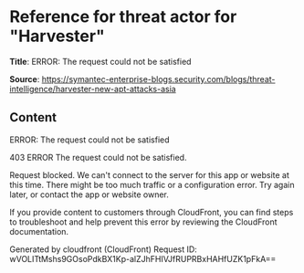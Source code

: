 # Reference for threat actor for "Harvester"

**Title**: ERROR: The request could not be satisfied

**Source**: https://symantec-enterprise-blogs.security.com/blogs/threat-intelligence/harvester-new-apt-attacks-asia

## Content


ERROR: The request could not be satisfied

403 ERROR
The request could not be satisfied.

Request blocked.
We can't connect to the server for this app or website at this time. There might be too much traffic or a configuration error. Try again later, or contact the app or website owner.

If you provide content to customers through CloudFront, you can find steps to troubleshoot and help prevent this error by reviewing the CloudFront documentation.



Generated by cloudfront (CloudFront)
Request ID: wVOLITtMshs9GOsoPdkBX1Kp-alZJhFHIVJfRUPRBxHAHfUZK1pFkA==




